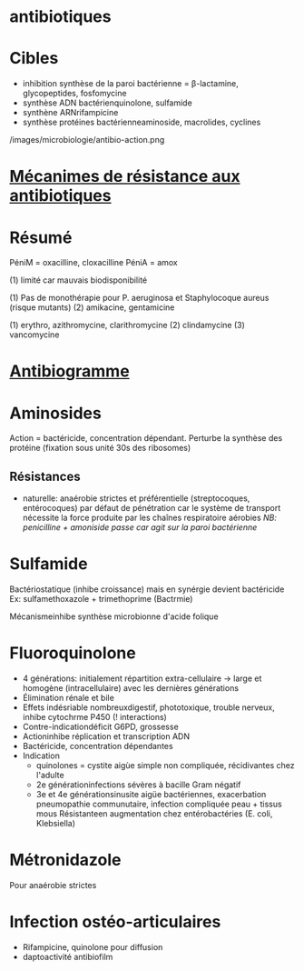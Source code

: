 # antibiotiques




# Cibles


- inhibition synthèse de la paroi bactérienne = β-lactamine, glycopeptides, fosfomycine 
- synthèse ADN bactérienquinolone, sulfamide 
- synthène ARNrifampicine 
- synthèse protéines bactérienneaminoside, macrolides, cyclines 

 
/images/microbiologie/antibio-action.png



# [Mécanimes de résistance aux antibiotiques](#mc3a9canimes-de-rc3a9sistance-aux-antibiotiquesnorgmd)



# Résumé





PéniM = oxacilline, cloxacilline PéniA = amox 



(1) limité car mauvais biodisponibilité 


(1) Pas de monothérapie pour P. aeruginosa et Staphylocoque aureus (risque mutants)
(2) amikacine, gentamicine 




(1) erythro, azithromycine, clarithromycine
(2) clindamycine
(3) vancomycine 


# [Antibiogramme](#antibiogrammenorgmd)



# Aminosides


Action = bactéricide, concentration dépendant.
Perturbe la synthèse des protéine (fixation sous unité 30s des ribosomes) 


## Résistances


- naturelle: anaérobie strictes et préférentielle (streptocoques,
  entérocoques) par défaut de pénétration car le système de transport
  nécessite la force produite par les chaînes respiratoire aérobies _NB:
penicilline + amoniside passe car agit sur la paroi bactérienne_ 


# Sulfamide


Bactériostatique (inhibe croissance) mais en synérgie devient
bactéricide Ex: sulfamethoxazole + trimethoprime (Bactrmie) 

Mécanismeinhibe synthèse microbionne d'acide folique 


# Fluoroquinolone


- 4 générations: initialement répartition extra-cellulaire -> large et homogène (intracellulaire) avec les dernières générations 
- Élimination rénale et bile 
- Effets indésriable nombreuxdigestif, phototoxique, trouble nerveux, inhibe cytochrme P450 (! interactions) 
- Contre-indicationdéficit G6PD, grossesse 
- Actioninhibe réplication et transcription ADN 
- Bactéricide, concentration dépendantes 
- Indication
    - quinolones = cystite aigùe simple non compliquée, récidivantes chez l'adulte 
    - 2e générationinfections sévères à bacille Gram négatif 
    - 3e et 4e générationsinusite aigüe bactériennes, exacerbation pneumopathie communutaire, infection compliquée peau + tissus mous Résistanteen augmentation chez entérobactéries (E. coli, Klebsiella) 


# Métronidazole


Pour anaérobie strictes 


# Infection ostéo-articulaires


- Rifampicine, quinolone pour diffusion 
- daptoactivité antibiofilm 

